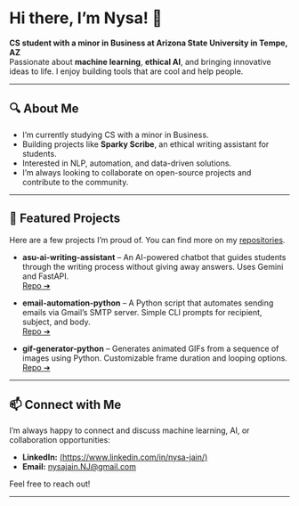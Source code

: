 # Hi there, I’m Nysa! 👋

**CS student with a minor in Business at Arizona State University in Tempe, AZ**  
Passionate about **machine learning**, **ethical AI**, and bringing innovative ideas to life. I enjoy building tools that are cool and help people.

---

## 🔍 About Me
- I’m currently studying CS with a minor in Business.
- Building projects like **Sparky Scribe**, an ethical writing assistant for students.
- Interested in NLP, automation, and data-driven solutions.
- I’m always looking to collaborate on open-source projects and contribute to the community.

---

## 📂 Featured Projects

Here are a few projects I’m proud of. You can find more on my [repositories](https://github.com/nysajain?tab=repositories).

- **asu-ai-writing-assistant** – An AI-powered chatbot that guides students through the writing process without giving away answers. Uses Gemini and FastAPI.  
  [Repo ➔](https://github.com/nysajain/asu-ai-writing-assistant)

- **email-automation-python** – A Python script that automates sending emails via Gmail’s SMTP server. Simple CLI prompts for recipient, subject, and body.  
  [Repo ➔](https://github.com/nysajain/email-automation-python)

- **gif-generator-python** – Generates animated GIFs from a sequence of images using Python. Customizable frame duration and looping options.  
  [Repo ➔](https://github.com/nysajain/gif-generator-python)

---

## 📫 Connect with Me

I’m always happy to connect and discuss machine learning, AI, or collaboration opportunities:

- **LinkedIn:** [(https://www.linkedin.com/in/nysa-jain/)]((https://www.linkedin.com/in/nysa-jain/))
- **Email:** nysajain.NJ@gmail.com

Feel free to reach out!

---
